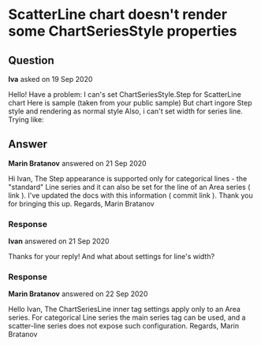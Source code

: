 # ScatterLine chart doesn't render some ChartSeriesStyle properties

## Question

**Iva** asked on 19 Sep 2020

Hello! Have a problem: I can's set ChartSeriesStyle.Step for ScatterLine chart Here is sample (taken from your public sample) <ChartSeries Type="ChartSeriesType.ScatterLine" Style="ChartSeriesStyle.Step" Data="@Series1Data" Name="0.8C" XField="@nameof(ModelData.X)" YField="@nameof(ModelData.Y)"> </ChartSeries> But chart ingore Step style and rendering as normal style Also, i can't set width for series line. Trying like: <ChartSeries Type="ChartSeriesType.ScatterLine" Style="ChartSeriesStyle.Step" Data="@Series1Data" Name="0.8C" XField="@nameof(ModelData.X)" YField="@nameof(ModelData.Y)"> <ChartSeriesLine Width="20" /> </ChartSeries>

## Answer

**Marin Bratanov** answered on 21 Sep 2020

Hi Ivan, The Step appearance is supported only for categorical lines - the "standard" Line series and it can also be set for the line of an Area series ( link ). I've updated the docs with this information ( commit link ). Thank you for bringing this up. Regards, Marin Bratanov

### Response

**Ivan** answered on 21 Sep 2020

Thanks for your reply! And what about settings for line's width?

### Response

**Marin Bratanov** answered on 22 Sep 2020

Hello Ivan, The ChartSeriesLine inner tag settings apply only to an Area series. For categorical Line series the main series tag can be used, and a scatter-line series does not expose such configuration. Regards, Marin Bratanov
